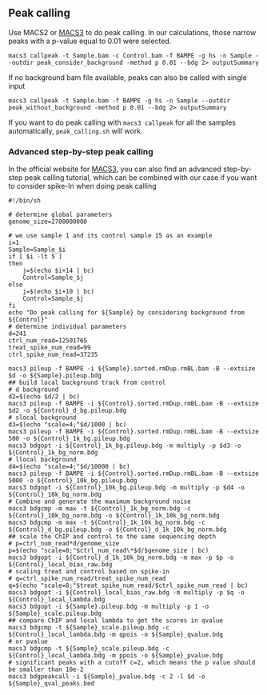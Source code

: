 ## Peak calling

Use MACS2 or [MACS3](https://github.com/macs3-project/MACS) to do peak calling. In our calculations, those narrow peaks with a p-value equal to 0.01 were selected.
```shell
macs3 callpeak -t Sample.bam -c Control.bam -f BAMPE -g hs -n Sample --outdir peak_consider_background -method p 0.01 --bdg 2> outputSummary
```
If no background bam file available, peaks can also be called with single input
```shell
macs3 callpeak -t Sample.bam -f BAMPE -g hs -n Sample --outdir peak_without_background -method p 0.01 --bdg 2> outputSummary
```

If you want to do peak calling with `macs3 callpeak` for all the samples automatically, `peak_calling.sh` will work.

### Advanced step-by-step peak calling

In the official website for [MACS3](https://macs3-project.github.io/MACS/index.html), you can also find an advanced step-by-step peak calling tutorial, which can be combined with our case if you want to consider spike-In when doing peak calling

```shell
#!/bin/sh

# determine global parameters
genome_size=2700000000

# we use sample 1 and its control sample 15 as an example
i=1
Sample=Sample_$i
if [ $i -lt 5 ]
then
    j=$(echo $i+14 | bc)
    Control=Sample_$j
else
    j=$(echo $i+10 | bc)
    Control=Sample_$j
fi
echo "Do peak calling for ${Sample} by considering background from ${Control}"
# determine individual parameters 
d=241
ctrl_num_read=12501765
treat_spike_num_read=99
ctrl_spike_num_read=37235

macs3 pileup -f BAMPE -i ${Sample}.sorted.rmDup.rmBL.bam -B --extsize $d -o ${Sample}.pileup.bdg
## build local background track from control
# d background
d2=$(echo $d/2 | bc)
macs3 pileup -f BAMPE -i ${Control}.sorted.rmDup.rmBL.bam -B --extsize $d2 -o ${Control}_d_bg.pileup.bdg
# slocal background
d3=$(echo "scale=4;"$d/1000 | bc)
macs3 pileup -f BAMPE -i ${Control}.sorted.rmDup.rmBL.bam -B --extsize 500 -o ${Control}_1k_bg.pileup.bdg
macs3 bdgopt -i ${Control}_1k_bg.pileup.bdg -m multiply -p $d3 -o ${Control}_1k_bg_norm.bdg
# llocal background
d4=$(echo "scale=4;"$d/10000 | bc)
macs3 pileup -f BAMPE -i ${Control}.sorted.rmDup.rmBL.bam -B --extsize 5000 -o ${Control}_10k_bg.pileup.bdg
macs3 bdgopt -i ${Control}_10k_bg.pileup.bdg -m multiply -p $d4 -o ${Control}_10k_bg_norm.bdg
# Combine and generate the maximum background noise
macs3 bdgcmp -m max -t ${Control}_1k_bg_norm.bdg -c ${Control}_10k_bg_norm.bdg -o ${Control}_1k_10k_bg_norm.bdg
macs3 bdgcmp -m max -t ${Control}_1k_10k_bg_norm.bdg -c ${Control}_d_bg.pileup.bdg -o ${Control}_d_1k_10k_bg_norm.bdg
## scale the ChIP and control to the same sequencing depth
# p=ctrl_num_read*d/genome_size
p=$(echo "scale=8;"$ctrl_num_read\*$d/$genome_size | bc)
macs3 bdgopt -i ${Control}_d_1k_10k_bg_norm.bdg -m max -p $p -o ${Control}_local_bias_raw.bdg
# scaling treat and control based on spike-in
# q=ctrl_spike_num_read/treat_spike_num_read
q=$(echo "scale=8;"$treat_spike_num_read/$ctrl_spike_num_read | bc)
macs3 bdgopt -i ${Control}_local_bias_raw.bdg -m multiply -p $q -o ${Control}_local_lambda.bdg
macs3 bdgopt -i ${Sample}.pileup.bdg -m multiply -p 1 -o ${Sample}_scale.pileup.bdg
## compare ChIP and local lambda to get the scores in qvalue
macs3 bdgcmp -t ${Sample}_scale.pileup.bdg -c ${Control}_local_lambda.bdg -m qpois -o ${Sample}_qvalue.bdg
# or pvalue
macs3 bdgcmp -t ${Sample}_scale.pileup.bdg -c ${Control}_local_lambda.bdg -m ppois -o ${Sample}_pvalue.bdg
# significant peaks with a cutoff c=2, which means the p value should be smaller than 10e-2
macs3 bdgpeakcall -i ${Sample}_pvalue.bdg -c 2 -l $d -o ${Sample}_qval_peaks.bed

```

